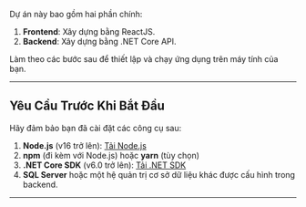 
Dự án này bao gồm hai phần chính:  
1. **Frontend**: Xây dựng bằng ReactJS.  
2. **Backend**: Xây dựng bằng .NET Core API.

Làm theo các bước sau để thiết lập và chạy ứng dụng trên máy tính của bạn.

---

## Yêu Cầu Trước Khi Bắt Đầu

Hãy đảm bảo bạn đã cài đặt các công cụ sau:

1. **Node.js** (v16 trở lên): [Tải Node.js](https://nodejs.org/)
2. **npm** (đi kèm với Node.js) hoặc **yarn** (tùy chọn)
3. **.NET Core SDK** (v6.0 trở lên): [Tải .NET SDK](https://dotnet.microsoft.com/download)
4. **SQL Server** hoặc một hệ quản trị cơ sở dữ liệu khác được cấu hình trong backend.

---

